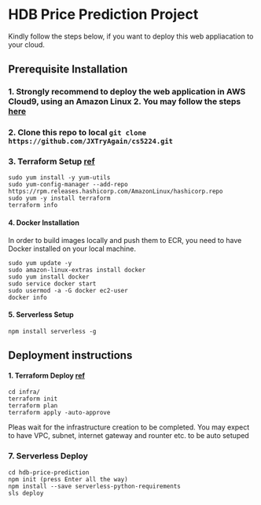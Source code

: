 # HDB Price Prediction Project
  Kindly follow the steps below, if you want to deploy this web appliacation to your cloud. 

## Prerequisite Installation
  ### 1. Strongly recommend to deploy the web application in **AWS Cloud9**, using an **Amazon Linux 2**. You may follow the steps [here](https://docs.aws.amazon.com/cloud9/latest/user-guide/setup-express.html)
  ### 2. Clone this repo to local `git clone https://github.com/JXTryAgain/cs5224.git`
  ### 3. Terraform Setup [ref](https://learn.hashicorp.com/tutorials/terraform/install-cli)
  ```
  sudo yum install -y yum-utils
  sudo yum-config-manager --add-repo https://rpm.releases.hashicorp.com/AmazonLinux/hashicorp.repo
  sudo yum -y install terraform
  terraform info
  ```
  #### 4. Docker Installation
  In order to build images locally and push them to ECR, you need to have Docker installed on your local machine.
  ```
  sudo yum update -y
  sudo amazon-linux-extras install docker
  sudo yum install docker
  sudo service docker start
  sudo usermod -a -G docker ec2-user
  docker info
  ```
  #### 5. Serverless Setup
  ```
  npm install serverless -g
  ```
 ## Deployment instructions
  #### 1. Terraform Deploy [ref](https://www.terraform.io/docs/cli/run/index.html)
  ```
  cd infra/
  terraform init
  terraform plan
  terraform apply -auto-approve
  ```
  Pleas wait for the infrastructure creation to be completed. You may expect to have VPC, subnet, internet gateway and rounter etc. to be auto setuped
  ### 7. Serverless Deploy
  ```
  cd hdb-price-prediction
  npm init (press Enter all the way)
  npm install --save serverless-python-requirements
  sls deploy
  ```
    
